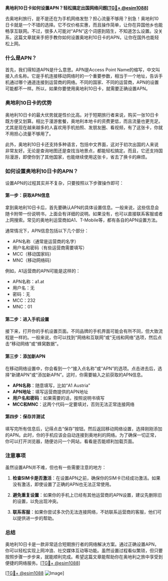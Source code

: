 **奥地利10日卡如何设置APN？轻松搞定出国网络问题[[TG💪+ @esim1088](https://t.me/s/esim1088)]**

去奥地利旅行，是不是还在为手机网络发愁？担心流量不够用？别急！奥地利10日卡就是一个不错的选择。它不仅价格实惠，而且操作简单，让你在异国他乡也能畅享互联网。不过，很多人可能对“APN”这个词感到陌生，不知道怎么设置。没关系，这篇文章就来手把手教你如何设置奥地利10日卡的APN，让你在国外也能轻松上网。

### 什么是APN？

首先，我们得知道APN是什么意思。APN是Access Point Name的缩写，中文叫接入点名称。它是手机连接移动网络时的一个重要参数，相当于一个地址，告诉手机通过哪个通道连接到运营商的网络。不同的国家、不同的运营商，APN的设置可能都不一样。所以，如果你要使用奥地利10日卡，就需要正确设置APN。

### 奥地利10日卡的优势

奥地利10日卡的最大优势就是性价比高。对于短期旅行者来说，购买一张10日卡既方便又划算。相比于漫游套餐，奥地利本地卡的资费更低，而且流量也更充足。尤其是现在越来越多的人喜欢用手机拍照、发朋友圈、看视频，有了这张卡，你就不用担心流量不够用了。

此外，奥地利10日卡还支持多种语言，包括中文界面，这对于初次出国的人来说非常友好。无论是查询地图还是查找当地景点，都能轻松搞定。而且，它还支持国际漫游，即使你到了其他国家，也能继续使用这张卡，省去了换卡的麻烦。

### 如何设置奥地利10日卡的APN？

设置APN的过程其实并不复杂，只要按照以下步骤操作即可：

#### 第一步：获取APN信息

拿到奥地利10日卡后，首先要确认APN的具体设置信息。一般来说，这些信息会随卡附带一份说明书，上面会有详细的说明。如果没有，也可以直接联系客服或者上网搜索。常见的奥地利运营商如A1、T-Mobile等，都有各自的APN设置方法。

通常情况下，APN信息包括以下几个部分：
- APN名称（通常是运营商的名字）
- 用户名和密码（有些运营商需要填写）
- MCC（移动国家码）
- MNC（移动网络码）

例如，A1运营商的APN可能是这样的：
- APN名称：a1.at
- 用户名：无
- 密码：无
- MCC：232
- MNC：01

#### 第二步：进入手机设置

接下来，打开你的手机设置页面。不同品牌的手机界面可能会有所不同，但大致流程是一样的。一般来说，你可以找到“网络和互联网”或“无线和网络”选项，然后点击“移动网络”或“蜂窝数据”。

#### 第三步：添加新APN

在移动网络设置中，你会看到一个“接入点名称”或“APN”的选项。点击进去后，选择“新建APN”或“添加新APN”。这时，你需要输入之前获取的APN信息。

- **APN名称**：随意填写，比如“A1 Austria”
- **APN地址**：填写运营商提供的APN地址
- **用户名和密码**：如果需要的话，按照说明书填写
- **MCC和MNC**：这两个代码一定要填对，否则无法正常连接网络

#### 第四步：保存并测试

填写完所有信息后，记得点击“保存”按钮。然后返回移动网络设置，选择刚刚添加的APN。此时，你的手机应该会自动连接到奥地利的网络。为了确保一切正常，你可以打开浏览器，随便访问一个网站，看看是否能顺利加载页面。

### 注意事项

虽然设置APN并不难，但也有一些需要注意的地方：

1. **检查SIM卡是否激活**：在设置APN之前，确保你的SIM卡已经成功激活。如果没有激活，即使设置了正确的APN也无法正常使用。
   
2. **避免重复设置**：如果你的手机上已经有其他运营商的APN设置，建议先删除旧的设置，以免出现冲突。

3. **联系客服**：如果你尝试多次仍无法连接网络，不妨联系运营商的客服，他们可以提供进一步的帮助。

### 总结

奥地利10日卡是一款非常适合短期旅行者的网络解决方案。通过正确设置APN，你可以轻松实现上网冲浪、社交媒体互动等功能。虽然设置过程看似繁琐，但只要按照步骤一步步来，就能顺利完成。希望这篇文章能帮助你在奥地利之旅中享受到便捷的网络服务。[[TG💪+ @esim1088](https://t.me/s/esim1088)]

[[TG💪+ @esim1088](https://t.me/s/esim1088) ![Image](https://i.postimg.cc/4NQfJmqS/Snipaste-2025-05-13-00-14-12.png)]